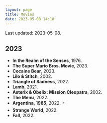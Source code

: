 ```yaml
---
layout: page
title: Movies
date: 2023-05-08 14:18
---
```


Last updated: 2023-05-08.

## 2023

* **In the Realm of the Senses**, 1976.
* **The Super Mario Bros. Movie**, 2023.
* **Cocaine Bear**, 2023.
* **Lilo & Stitch**, 2002.
* **Triangle of Sadness**, 2022.
* **Lamb**, 2021.
* **Asterix & Obelix: Mission Cleopatra**, 2002.
* **The Menu**, 2022.
* **Argentina, 1985**, 2022. ⭐️
* **Strange World**, 2022.
* **Fall**, 2022.
